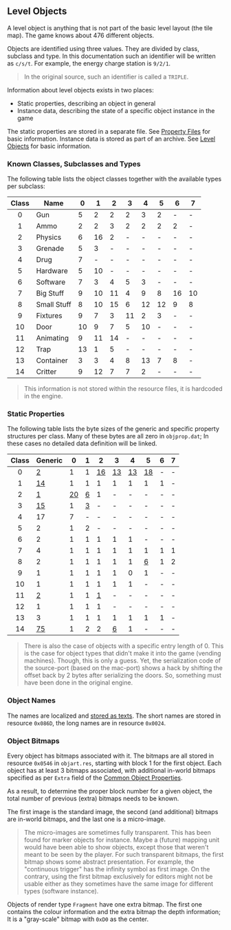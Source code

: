 ## Level Objects

A level object is anything that is not part of the basic level layout (the tile map). The game knows about 476 different objects.

Objects are identified using three values. They are divided by class, subclass and type. In this documentation such an identifier will be written as ```c/s/t```. For example, the energy charge station is ```9/2/1```.

> In the original source, such an identifier is called a ```TRIPLE```.

Information about level objects exists in two places:
* Static properties, describing an object in general
* Instance data, describing the state of a specific object instance in the game

The static properties are stored in a separate file. See [Property Files](../fileFormat/PropertyFiles.md) for basic information.
Instance data is stored as part of an archive. See [Level Objects](../archives/levelObjects.md) for basic information.

### Known Classes, Subclasses and Types

The following table lists the object classes together with the available types per subclass:

| Class | Name                               | 0  | 1  | 2  | 3  | 4  | 5  | 6  | 7  |
|:-----:|------------------------------------|----|----|----|----|----|----|----|----|
|   0   | Gun                                | 5  | 2  | 2  | 2  | 3  | 2  | -  | -  |
|   1   | Ammo                               | 2  | 2  | 3  | 2  | 2  | 2  | 2  | -  |
|   2   | Physics                            | 6  | 16 | 2  | -  | -  | -  | -  | -  |
|   3   | Grenade                            | 5  | 3  | -  | -  | -  | -  | -  | -  |
|   4   | Drug                               | 7  | -  | -  | -  | -  | -  | -  | -  |
|   5   | Hardware                           | 5  | 10 | -  | -  | -  | -  | -  | -  |
|   6   | Software                           | 7  | 3  | 4  | 5  | 3  | -  | -  | -  |
|   7   | Big Stuff                          | 9  | 10 | 11 | 4  | 9  | 8  | 16 | 10 |
|   8   | Small Stuff                        | 8  | 10 | 15 | 6  | 12 | 12 | 9  | 8  |
|   9   | Fixtures                           | 9  | 7  | 3  | 11 | 2  | 3  | -  | -  |
|   10  | Door                               | 10 | 9  | 7  | 5  | 10 | -  | -  | -  |
|   11  | Animating                          | 9  | 11 | 14 | -  | -  | -  | -  | -  |
|   12  | Trap                               | 13 | 1  | 5  | -  | -  | -  | -  | -  |
|   13  | Container                          | 3  | 3  | 4  | 8  | 13 | 7  | 8  | -  |
|   14  | Critter                            | 9  | 12 | 7  | 7  | 2  | -  | -  | -  |

> This information is not stored within the resource files, it is hardcoded in the engine.


### Static Properties

The following table lists the byte sizes of the generic and specific property structures per class.
Many of these bytes are all zero in ```objprop.dat```; In these cases no detailed data definition will be linked.

| Class | Generic                                     | 0         | 1         | 2         | 3         | 4         | 5         | 6  | 7  |
|:-----:|---------------------------------------------|-----------|-----------|-----------|-----------|-----------|-----------|----|----|
|   0   | [2](00_Gun/gunProperties.md)                | 1         | 1         | [16][0/2] | [13][0/3] | [13][0/4] | [18][0/5] | -  | -  |
|   1   | [14](01_Ammo/ammoProperties.md)             | 1         | 1         | 1         | 1         | 1         | 1         | 1  | -  |
|   2   | [1](02_Physics/physicsProperties.md)        | [20][2/0] | [6][2/1]  | 1         | -         | -         | -         | -  | -  |
|   3   | [15](03_Grenade/grenadeProperties.md)       | 1         | [3][3/1]  | -         | -         | -         | -         | -  | -  |
|   4   | 17                                          | 7         | -         | -         | -         | -         | -         | -  | -  |
|   5   | 2                                           | 1         | 2         | -         | -         | -         | -         | -  | -  |
|   6   | 2                                           | 1         | 1         | 1         | 1         | 1         | -         | -  | -  |
|   7   | 4                                           | 1         | 1         | 1         | 1         | 1         | 1         | 1  | 1  |
|   8   | 2                                           | 1         | 1         | 1         | 1         | 1         | [6][8/5]  | 1  | 2  |
|   9   | 1                                           | 1         | 1         | 1         | 1         | 0         | 1         | -  | -  |
|   10  | 1                                           | 1         | 1         | 1         | 1         | 1         | -         | -  | -  |
|   11  | [2](11_Animating/animatingProperties.md)    | 1         | 1         | [1][11/2] | -         | -         | -         | -  | -  |
|   12  | 1                                           | 1         | 1         | 1         | -         | -         | -         | -  | -  |
|   13  | 3                                           | 1         | 1         | 1         | 1         | 1         | 1         | 1  | -  |
|   14  | [75](14_Critter/critterProperties.md)       | 1         | 2         | 2         | [6][14/3] | 1         | -         | -  | -  |


> There is also the case of objects with a specific entry length of 0. This is the case for object types that didn't make it into the game (vending machines).
> Though, this is only a guess. Yet, the serialization code of the source-port (based on the mac-port) shows a hack by shifting the offset back by 2 bytes after serializing the doors. So, something must have been done in the original engine.

[0/2]: 00_Gun/gunProperties.md#specific-2-properties
[0/3]: 00_Gun/gunProperties.md#specific-3-properties
[0/4]: 00_Gun/gunProperties.md#specific-4-properties
[0/5]: 00_Gun/gunProperties.md#specific-5-properties
[2/0]: 02_Physics/physicsProperties.md#specific-0-properties
[2/1]: 02_Physics/physicsProperties.md#specific-1-properties
[3/1]: 03_Grenade/grenadeProperties.md#specific-1-properties
[8/5]: 08_SmallStuff/smallStuffProperties.md#specific-5-properties
[11/2]: 11_Animating/animatingProperties.md#specific-2-properties
[14/3]: 14_Critter/critterProperties.md#specific-3-properties


### Object Names

The names are localized and [stored as texts](../media/Texts.md). The short names are stored in resource ```0x086D```, the long
names are in resource ```0x0024```.


### Object Bitmaps

Every object has bitmaps associated with it. The bitmaps are all stored in resource ```0x0546``` in ```objart.res```, starting with block 1 for the first object. Each object has at least 3 bitmaps associated, with additional in-world bitmaps specified as per ```Extra``` field of the [Common Object Properties](../fileFormat/PropertyFiles.md#common-table).

As a result, to determine the proper block number for a given object, the total number of previous (extra) bitmaps needs to be known.

The first image is the standard image, the second (and additional) bitmaps are in-world bitmaps, and the last one is a micro-image.

> The micro-images are sometimes fully transparent. This has been found for marker objects for instance.
> Maybe a (future) mapping unit would have been able to show objects, except those that weren't meant to be seen by the player.
> For such transparent bitmaps, the first bitmap shows some abstract presentation. For example, the "continuous trigger" has the infinity symbol as first image.
> On the contrary, using the first bitmap exclusively for editors might not be usable either as they sometimes have the same image for different types (software instance).

Objects of render type ```Fragment``` have one extra bitmap. The first one contains the colour information and the extra bitmap the depth information; It is a "gray-scale" bitmap with ```0xD0``` as the center.
